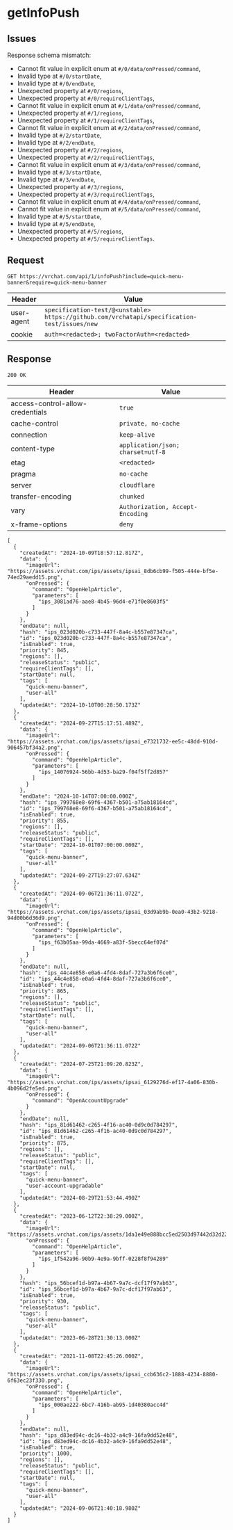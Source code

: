 # getInfoPush

## Issues
Response schema mismatch:
* Cannot fit value in explicit enum at ``#/0/data/onPressed/command``,
* Invalid type at ``#/0/startDate``,
* Invalid type at ``#/0/endDate``,
* Unexpected property at ``#/0/regions``,
* Unexpected property at ``#/0/requireClientTags``,
* Cannot fit value in explicit enum at ``#/1/data/onPressed/command``,
* Unexpected property at ``#/1/regions``,
* Unexpected property at ``#/1/requireClientTags``,
* Cannot fit value in explicit enum at ``#/2/data/onPressed/command``,
* Invalid type at ``#/2/startDate``,
* Invalid type at ``#/2/endDate``,
* Unexpected property at ``#/2/regions``,
* Unexpected property at ``#/2/requireClientTags``,
* Cannot fit value in explicit enum at ``#/3/data/onPressed/command``,
* Invalid type at ``#/3/startDate``,
* Invalid type at ``#/3/endDate``,
* Unexpected property at ``#/3/regions``,
* Unexpected property at ``#/3/requireClientTags``,
* Cannot fit value in explicit enum at ``#/4/data/onPressed/command``,
* Cannot fit value in explicit enum at ``#/5/data/onPressed/command``,
* Invalid type at ``#/5/startDate``,
* Invalid type at ``#/5/endDate``,
* Unexpected property at ``#/5/regions``,
* Unexpected property at ``#/5/requireClientTags``.
## Request
`GET https://vrchat.com/api/1/infoPush?include=quick-menu-banner&require=quick-menu-banner`

| Header | Value |
| ------ | ----- |
| user-agent | `specification-test/@<unstable> https://github.com/vrchatapi/specification-test/issues/new` |
| cookie | `auth=<redacted>; twoFactorAuth=<redacted>` |


## Response
`200 OK`

| Header | Value |
| ------ | ----- |
| access-control-allow-credentials | `true` |
| cache-control | `private, no-cache` |
| connection | `keep-alive` |
| content-type | `application/json; charset=utf-8` |
| etag | `<redacted>` |
| pragma | `no-cache` |
| server | `cloudflare` |
| transfer-encoding | `chunked` |
| vary | `Authorization, Accept-Encoding` |
| x-frame-options | `deny` |

```jsonc
[
  {
    "createdAt": "2024-10-09T18:57:12.817Z",
    "data": {
      "imageUrl": "https://assets.vrchat.com/ips/assets/ipsai_8db6cb99-f505-444e-bf5e-74ed29aedd15.png",
      "onPressed": {
        "command": "OpenHelpArticle",
        "parameters": [
          "ips_3081ad76-aae8-4b45-96d4-e71f0e8603f5"
        ]
      }
    },
    "endDate": null,
    "hash": "ips_023d020b-c733-447f-8a4c-b557e87347ca",
    "id": "ips_023d020b-c733-447f-8a4c-b557e87347ca",
    "isEnabled": true,
    "priority": 845,
    "regions": [],
    "releaseStatus": "public",
    "requireClientTags": [],
    "startDate": null,
    "tags": [
      "quick-menu-banner",
      "user-all"
    ],
    "updatedAt": "2024-10-10T00:28:50.173Z"
  },
  {
    "createdAt": "2024-09-27T15:17:51.489Z",
    "data": {
      "imageUrl": "https://assets.vrchat.com/ips/assets/ipsai_e7321732-ee5c-48dd-910d-906457bf34a2.png",
      "onPressed": {
        "command": "OpenHelpArticle",
        "parameters": [
          "ips_14076924-56bb-4d53-ba29-f04f5ff2d857"
        ]
      }
    },
    "endDate": "2024-10-14T07:00:00.000Z",
    "hash": "ips_799768e8-69f6-4367-b501-a75ab18164cd",
    "id": "ips_799768e8-69f6-4367-b501-a75ab18164cd",
    "isEnabled": true,
    "priority": 855,
    "regions": [],
    "releaseStatus": "public",
    "requireClientTags": [],
    "startDate": "2024-10-01T07:00:00.000Z",
    "tags": [
      "quick-menu-banner",
      "user-all"
    ],
    "updatedAt": "2024-09-27T19:27:07.634Z"
  },
  {
    "createdAt": "2024-09-06T21:36:11.072Z",
    "data": {
      "imageUrl": "https://assets.vrchat.com/ips/assets/ipsai_03d9ab9b-0ea0-43b2-9218-94d00b6d36d9.png",
      "onPressed": {
        "command": "OpenHelpArticle",
        "parameters": [
          "ips_f63b05aa-99da-4669-a83f-5becc64ef07d"
        ]
      }
    },
    "endDate": null,
    "hash": "ips_44c4e858-e0a6-4fd4-8daf-727a3b6f6ce0",
    "id": "ips_44c4e858-e0a6-4fd4-8daf-727a3b6f6ce0",
    "isEnabled": true,
    "priority": 865,
    "regions": [],
    "releaseStatus": "public",
    "requireClientTags": [],
    "startDate": null,
    "tags": [
      "quick-menu-banner",
      "user-all"
    ],
    "updatedAt": "2024-09-06T21:36:11.072Z"
  },
  {
    "createdAt": "2024-07-25T21:09:20.823Z",
    "data": {
      "imageUrl": "https://assets.vrchat.com/ips/assets/ipsai_6129276d-ef17-4a06-830b-4b096d2fe5ed.png",
      "onPressed": {
        "command": "OpenAccountUpgrade"
      }
    },
    "endDate": null,
    "hash": "ips_81d61462-c265-4f16-ac40-0d9c0d784297",
    "id": "ips_81d61462-c265-4f16-ac40-0d9c0d784297",
    "isEnabled": true,
    "priority": 875,
    "regions": [],
    "releaseStatus": "public",
    "requireClientTags": [],
    "startDate": null,
    "tags": [
      "quick-menu-banner",
      "user-account-upgradable"
    ],
    "updatedAt": "2024-08-29T21:53:44.490Z"
  },
  {
    "createdAt": "2023-06-12T22:38:29.000Z",
    "data": {
      "imageUrl": "https://assets.vrchat.com/ips/assets/1da1e49e888bcc5ed2503d97442d32d2208aaf5802df08f0e71c664c8ebbbfad.png",
      "onPressed": {
        "command": "OpenHelpArticle",
        "parameters": [
          "ips_1f542a96-90b9-4e9a-9bff-0228f8f94289"
        ]
      }
    },
    "hash": "ips_56bcef1d-b97a-4b67-9a7c-dcf17f97ab63",
    "id": "ips_56bcef1d-b97a-4b67-9a7c-dcf17f97ab63",
    "isEnabled": true,
    "priority": 930,
    "releaseStatus": "public",
    "tags": [
      "quick-menu-banner",
      "user-all"
    ],
    "updatedAt": "2023-06-28T21:30:13.000Z"
  },
  {
    "createdAt": "2021-11-08T22:45:26.000Z",
    "data": {
      "imageUrl": "https://assets.vrchat.com/ips/assets/ipsai_ccb636c2-1888-4234-8880-6f63ec23f330.png",
      "onPressed": {
        "command": "OpenHelpArticle",
        "parameters": [
          "ips_000ae222-6bc7-416b-ab95-1d40380acc4d"
        ]
      }
    },
    "endDate": null,
    "hash": "ips_d83ed94c-dc16-4b32-a4c9-16fa9dd52e48",
    "id": "ips_d83ed94c-dc16-4b32-a4c9-16fa9dd52e48",
    "isEnabled": true,
    "priority": 1000,
    "regions": [],
    "releaseStatus": "public",
    "requireClientTags": [],
    "startDate": null,
    "tags": [
      "quick-menu-banner",
      "user-all"
    ],
    "updatedAt": "2024-09-06T21:40:18.980Z"
  }
]
```

